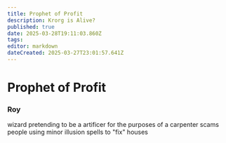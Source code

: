 ```yaml
---
title: Prophet of Profit
description: Krorg is Alive?
published: true
date: 2025-03-28T19:11:03.860Z
tags: 
editor: markdown
dateCreated: 2025-03-27T23:01:57.641Z
---
```


# Prophet of Profit
### Roy
wizard
pretending to be a artificer for the purposes of a carpenter
scams people using minor illusion spells to "fix" houses